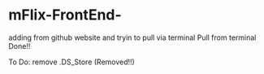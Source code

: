 # mFlix-FrontEnd-

adding from github website and tryin to pull via terminal
 Pull from terminal Done!!

 
To Do: remove .DS_Store (Removed!!)
